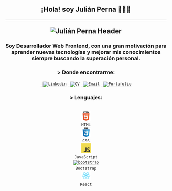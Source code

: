 
<div  align="center">
  <h2 >¡Hola! soy  Julián Perna 👋👨‍💻
  <hr>
  <img src="images/juliánperna.png" alt=" Julián Perna Header">
  <br>
<h3> Soy Desarrollador Web Frontend, con una gran motivación para aprender nuevas tecnologías y mejorar mis conocimientos siempre buscando la superación personal.</h3>
<h3> > Donde encontrarme: </h3>
<p align="center">
  <code><a href="https://www.linkedin.com/in/juli%C3%A1n-perna-5b7508136/" target="_blank"> <img src="https://res.cloudinary.com/dlexbrcrv/image/upload/v1621273442/Proyects/linkedin_1_wfivod.svg" alt="Linkedin" height="30"/></a></code>
  <code><a href="https://drive.google.com/drive/folders/1cHwMijB0wklKDlfWrvswjtZUIsFN-RQE?usp=sharing" target="_blank"> <img src="https://res.cloudinary.com/dlexbrcrv/image/upload/v1621273444/Proyects/cv_ctuedj.svg" alt="CV" height="30"/></a></code>
  <code><a href="mailto:julian_ep1@hotmail.com" target="_blank"> <img src="https://res.cloudinary.com/dlexbrcrv/image/upload/v1621291618/Proyects/email_wyxjlw.svg" alt="Email" height="30"/></a></code>
  <code><a href="https://julianperna.netlify.app/" target="_blank"> <img src="https://user-images.githubusercontent.com/70858276/123880220-93614500-d918-11eb-8109-d1fa8bb25cc4.png" alt="Portafolio" height="30"/></a></code>
  
</p>


<h3> > Lenguajes: </h3>

<p align="center">
  
  <code><a href="https://html.spec.whatwg.org/multipage/" target="_blank"> <img src="https://raw.githubusercontent.com/devicons/devicon/master/icons/html5/html5-original-wordmark.svg" alt="html5" height="30"/></a> HTML</code>
  <code><a href="https://developer.mozilla.org/es/docs/Web/CSS" target="_blank"> <img src="https://raw.githubusercontent.com/github/explore/80688e429a7d4ef2fca1e82350fe8e3517d3494d/topics/css/css.png" alt="html5" height="30"/></a> CSS</code>
  <code><a href="https://developer.mozilla.org/en-US/docs/Web/JavaScript" target="_blank"> <img src="https://raw.githubusercontent.com/devicons/devicon/master/icons/javascript/javascript-original.svg" alt="javascript" height="30"/></a> JavaScript</code>
  <code><a href="https://getbootstrap.com/" target="_blank"> <img src="https://user-images.githubusercontent.com/70858276/123878579-b50cfd00-d915-11eb-9e09-e12112eef64a.png" alt="bootstrap" height="30"/></a> Bootstrap</code>
    <code><a href="https://reactjs.org/" target="_blank"> <img src="https://raw.githubusercontent.com/github/explore/80688e429a7d4ef2fca1e82350fe8e3517d3494d/topics/react/react.png" alt="react" height="30"/></a> React</code>
 


</div>

